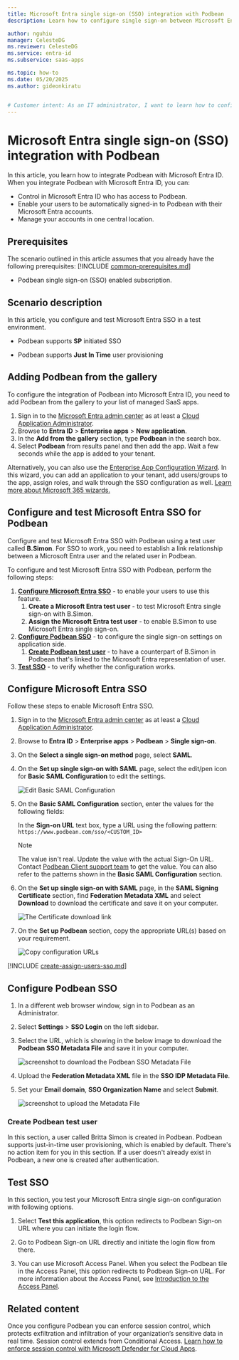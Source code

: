```yaml
---
title: Microsoft Entra single sign-on (SSO) integration with Podbean
description: Learn how to configure single sign-on between Microsoft Entra ID and Podbean.

author: nguhiu
manager: CelesteDG
ms.reviewer: CelesteDG
ms.service: entra-id
ms.subservice: saas-apps

ms.topic: how-to
ms.date: 05/20/2025
ms.author: gideonkiratu


# Customer intent: As an IT administrator, I want to learn how to configure single sign-on between Microsoft Entra ID and Podbean so that I can control who has access to Podbean, enable automatic sign-in with Microsoft Entra accounts, and manage my accounts in one central location.
---
```


# Microsoft Entra single sign-on (SSO) integration with Podbean

In this article,  you learn how to integrate Podbean with Microsoft Entra ID. When you integrate Podbean with Microsoft Entra ID, you can:

* Control in Microsoft Entra ID who has access to Podbean.
* Enable your users to be automatically signed-in to Podbean with their Microsoft Entra accounts.
* Manage your accounts in one central location.

## Prerequisites
The scenario outlined in this article assumes that you already have the following prerequisites:
[!INCLUDE [common-prerequisites.md](~/identity/saas-apps/includes/common-prerequisites.md)]
* Podbean single sign-on (SSO) enabled subscription.

## Scenario description

In this article,  you configure and test Microsoft Entra SSO in a test environment.

* Podbean supports **SP** initiated SSO

* Podbean supports **Just In Time** user provisioning

## Adding Podbean from the gallery

To configure the integration of Podbean into Microsoft Entra ID, you need to add Podbean from the gallery to your list of managed SaaS apps.

1. Sign in to the [Microsoft Entra admin center](https://entra.microsoft.com) as at least a [Cloud Application Administrator](~/identity/role-based-access-control/permissions-reference.md#cloud-application-administrator).
1. Browse to **Entra ID** > **Enterprise apps** > **New application**.
1. In the **Add from the gallery** section, type **Podbean** in the search box.
1. Select **Podbean** from results panel and then add the app. Wait a few seconds while the app is added to your tenant.

 Alternatively, you can also use the [Enterprise App Configuration Wizard](https://portal.office.com/AdminPortal/home?Q=Docs#/azureadappintegration). In this wizard, you can add an application to your tenant, add users/groups to the app, assign roles, and walk through the SSO configuration as well. [Learn more about Microsoft 365 wizards.](/microsoft-365/admin/misc/azure-ad-setup-guides)


<a name='configure-and-test-azure-ad-sso-for-podbean'></a>

## Configure and test Microsoft Entra SSO for Podbean

Configure and test Microsoft Entra SSO with Podbean using a test user called **B.Simon**. For SSO to work, you need to establish a link relationship between a Microsoft Entra user and the related user in Podbean.

To configure and test Microsoft Entra SSO with Podbean, perform the following steps:

1. **[Configure Microsoft Entra SSO](#configure-azure-ad-sso)** - to enable your users to use this feature.
    1. **Create a Microsoft Entra test user** - to test Microsoft Entra single sign-on with B.Simon.
    1. **Assign the Microsoft Entra test user** - to enable B.Simon to use Microsoft Entra single sign-on.
1. **[Configure Podbean SSO](#configure-podbean-sso)** - to configure the single sign-on settings on application side.
    1. **[Create Podbean test user](#create-podbean-test-user)** - to have a counterpart of B.Simon in Podbean that's linked to the Microsoft Entra representation of user.
1. **[Test SSO](#test-sso)** - to verify whether the configuration works.

<a name='configure-azure-ad-sso'></a>

## Configure Microsoft Entra SSO

Follow these steps to enable Microsoft Entra SSO.

1. Sign in to the [Microsoft Entra admin center](https://entra.microsoft.com) as at least a [Cloud Application Administrator](~/identity/role-based-access-control/permissions-reference.md#cloud-application-administrator).
1. Browse to **Entra ID** > **Enterprise apps** > **Podbean** > **Single sign-on**.
1. On the **Select a single sign-on method** page, select **SAML**.
1. On the **Set up single sign-on with SAML** page, select the edit/pen icon for **Basic SAML Configuration** to edit the settings.

   ![Edit Basic SAML Configuration](common/edit-urls.png)

1. On the **Basic SAML Configuration** section, enter the values for the following fields:

    In the **Sign-on URL** text box, type a URL using the following pattern:
    `https://www.podbean.com/sso/<CUSTOM_ID>`

	> [!NOTE]
	> The value isn't real. Update the value with the actual Sign-On URL. Contact [Podbean Client support team](mailto:support@podbean.com) to get the value. You can also refer to the patterns shown in the **Basic SAML Configuration** section.

1. On the **Set up single sign-on with SAML** page, in the **SAML Signing Certificate** section,  find **Federation Metadata XML** and select **Download** to download the certificate and save it on your computer.

	![The Certificate download link](common/metadataxml.png)

1. On the **Set up Podbean** section, copy the appropriate URL(s) based on your requirement.

	![Copy configuration URLs](common/copy-configuration-urls.png)

<a name='create-an-azure-ad-test-user'></a>

[!INCLUDE [create-assign-users-sso.md](~/identity/saas-apps/includes/create-assign-users-sso.md)]

## Configure Podbean SSO

1. In a different web browser window, sign in to Podbean as an Administrator.

1. Select **Settings** > **SSO Login** on the left sidebar.

1. Select the URL, which is showing in the below image to download the **Podbean SSO Metadata File** and save it in your computer.

	![screenshot to download the Podbean SSO Metadata File](./media/podbean-tutorial/sso-login.png)

1. Upload the **Federation Metadata XML** file in the **SSO IDP Metadata File**.

1. Set your **Email domain**, **SSO Organization Name** and select **Submit**.

	![screenshot to upload the Metadata File](./media/podbean-tutorial/metadata-file.png)

### Create Podbean test user

In this section, a user called Britta Simon is created in Podbean. Podbean supports just-in-time user provisioning, which is enabled by default. There's no action item for you in this section. If a user doesn't already exist in Podbean, a new one is created after authentication.

## Test SSO 

In this section, you test your Microsoft Entra single sign-on configuration with following options. 

1. Select **Test this application**, this option redirects to Podbean Sign-on URL where you can initiate the login flow. 

2. Go to Podbean Sign-on URL directly and initiate the login flow from there.

3. You can use Microsoft Access Panel. When you select the Podbean tile in the Access Panel, this option redirects to Podbean Sign-on URL. For more information about the Access Panel, see [Introduction to the Access Panel](https://support.microsoft.com/account-billing/sign-in-and-start-apps-from-the-my-apps-portal-2f3b1bae-0e5a-4a86-a33e-876fbd2a4510).

## Related content

Once you configure Podbean you can enforce session control, which protects exfiltration and infiltration of your organization’s sensitive data in real time. Session control extends from Conditional Access. [Learn how to enforce session control with Microsoft Defender for Cloud Apps](/cloud-app-security/proxy-deployment-any-app).
